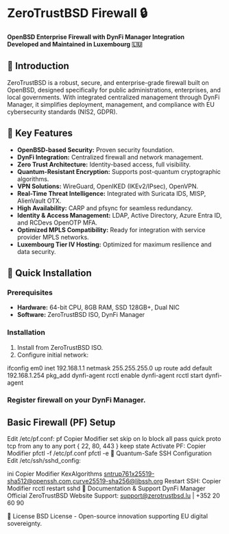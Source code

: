 # ZeroTrustBSD Firewall 🔒

**OpenBSD Enterprise Firewall with DynFi Manager Integration**  
**Developed and Maintained in Luxembourg 🇱🇺**

## 🚀 Introduction

ZeroTrustBSD is a robust, secure, and enterprise-grade firewall built on OpenBSD, designed specifically for public administrations, enterprises, and local governments. With integrated centralized management through DynFi Manager, it simplifies deployment, management, and compliance with EU cybersecurity standards (NIS2, GDPR).

## 🌟 Key Features

- **OpenBSD-based Security:** Proven security foundation.
- **DynFi Integration:** Centralized firewall and network management.
- **Zero Trust Architecture:** Identity-based access, full visibility.
- **Quantum-Resistant Encryption:** Supports post-quantum cryptographic algorithms.
- **VPN Solutions:** WireGuard, OpenIKED (IKEv2/IPsec), OpenVPN.
- **Real-Time Threat Intelligence:** Integrated with Suricata IDS, MISP, AlienVault OTX.
- **High Availability:** CARP and pfsync for seamless redundancy.
- **Identity & Access Management:** LDAP, Active Directory, Azure Entra ID, and RCDevs OpenOTP MFA.
- **Optimized MPLS Compatibility:** Ready for integration with service provider MPLS networks.
- **Luxembourg Tier IV Hosting:** Optimized for maximum resilience and data security.

## 📌 Quick Installation

### Prerequisites
- **Hardware:** 64-bit CPU, 8GB RAM, SSD 128GB+, Dual NIC
- **Software:** ZeroTrustBSD ISO, DynFi Manager

### Installation
1. Install from ZeroTrustBSD ISO.
2. Configure initial network:
<shell>
ifconfig em0 inet 192.168.1.1 netmask 255.255.255.0 up
route add default 192.168.1.254
</shell>

<shell>
pkg_add dynfi-agent
rcctl enable dynfi-agent
rcctl start dynfi-agent
</shell>

### Register firewall on your DynFi Manager.

## Basic Firewall (PF) Setup
Edit /etc/pf.conf:
<shell>
pf
Copier
Modifier
set skip on lo
block all
pass quick proto tcp from any to any port { 22, 80, 443 } keep state
Activate PF:
</shell>
<shell>
Copier
Modifier
pfctl -f /etc/pf.conf
pfctl -e
</shell>
🔐 Quantum-Safe SSH Configuration
<shell>
Edit /etc/ssh/sshd_config:

ini
Copier
Modifier
KexAlgorithms sntrup761x25519-sha512@openssh.com,curve25519-sha256@libssh.org
Restart SSH:
</shell>
<shell>
Copier
Modifier
rcctl restart sshd
</shell>
📖 Documentation & Support
DynFi Manager
Official ZeroTrustBSD Website
Support: support@zerotrustbsd.lu | +352 20 60 90

📜 License
BSD License - Open-source innovation supporting EU digital sovereignty.
